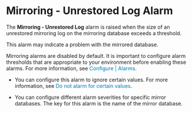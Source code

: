 ﻿<?xml version="1.0" encoding="utf-8"?>
<html xmlns:MadCap="http://www.madcapsoftware.com/Schemas/MadCap.xsd" MadCap:timeEstimate="0" MadCap:priority="0" MadCap:status="In Progress" MadCap:lastBlockDepth="4" MadCap:lastHeight="272" MadCap:lastWidth="697">
    <head><title></title>
    </head>
    <body>
        <h1>
            <MadCap:keyword term="alarms:Mirroring - Unrestored Log;Mirroring - Unrestored Log alarm" />Mirroring - Unrestored Log Alarm</h1>
        <p>The <b>Mirroring - Unrestored Log</b> alarm is raised when the size of an unrestored mirroring log on the mirroring database exceeds a threshold.</p>
        <p>This alarm may indicate a problem with the mirrored database.</p>
        <MadCap:snippetBlock src="../Resources/Snippets/SoSSE/Alarm_Title_Configure.flsnp">
        </MadCap:snippetBlock>
        <p>Mirroring alarms are disabled by default. It is important to configure alarm thresholds that are appropriate to your environment before enabling these alarms. <MadCap:xref href="../AlarmsDialog/configure_alarms.htm" class="ForMoreInfo_Heading">For more information, see <span style="color: #0078b6;" class="mcFormatColor">Configure | Alarms</span>.</MadCap:xref></p>
        <ul>
            <li class="Note">You can configure  this alarm to ignore certain values. <MadCap:xref href="../AlarmsDialog/configure_alarm_ignorevalues.htm" class="ForMoreInfo_Heading">For more information, see <span style="color: #0078b6;" class="mcFormatColor">Do not alarm for certain values</span>.</MadCap:xref></li>
        </ul>
        <ul>
            <li class="Note">You can configure different alarm severities for specific mirror databases. <MadCap:snippetText src="../Resources/Snippets/SoSSE/Alarm_SeeKeyedAlarmsref.flsnp" /> The key for this alarm is the name of the mirror database.</li>
        </ul>
    </body>
</html>